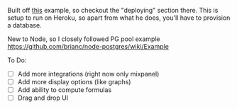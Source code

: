Built off [this](https://github.com/fullstackreact/food-lookup-demo) example, so checkout the "deploying" section there. This is setup to run on Heroku, so apart from what he does, you'll have to provision a database.

New to Node, so I closely followed PG pool example
https://github.com/brianc/node-postgres/wiki/Example

To Do:
- [ ] Add more integrations (right now only mixpanel)
- [ ] Add more display options (like graphs)
- [ ] Add ability to compute formulas
- [ ] Drag and drop UI